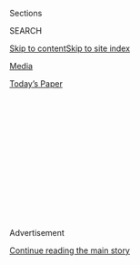<div id="app">

<div>

<div>

<div>

<div class="NYTAppHideMasthead css-1q2w90k e1suatyy0">

<div class="section css-ui9rw0 e1suatyy2">

<div class="css-eph4ug er09x8g0">

<div class="css-6n7j50">

</div>

<span class="css-1dv1kvn">Sections</span>

<div class="css-10488qs">

<span class="css-1dv1kvn">SEARCH</span>

</div>

[Skip to content](#site-content)[Skip to site
index](#site-index)

</div>

<div id="masthead-section-label" class="css-1wr3we4 eaxe0e00">

[Media](https://www.nytimes3xbfgragh.onion/section/business/media)

</div>

<div class="css-10698na e1huz5gh0">

</div>

</div>

<div id="masthead-bar-one" class="section hasLinks css-15hmgas e1csuq9d3">

<div class="css-uqyvli e1csuq9d0">

</div>

<div class="css-1uqjmks e1csuq9d1">

</div>

<div class="css-9e9ivx">

[](https://myaccount.nytimes3xbfgragh.onion/auth/login?response_type=cookie&client_id=vi)

</div>

<div class="css-1bvtpon e1csuq9d2">

[Today’s
Paper](https://www.nytimes3xbfgragh.onion/section/todayspaper)

</div>

</div>

</div>

</div>

<div data-aria-hidden="false">

<div id="site-content" data-role="main">

<div>

<div class="css-1aor85t" style="opacity:0.000000001;z-index:-1;visibility:hidden">

<div class="css-1hqnpie">

<div class="css-epjblv">

<span class="css-17xtcya">[Media](/section/business/media)</span><span class="css-x15j1o">|</span><span class="css-fwqvlz">More
Than 1,000 Companies Boycotted Facebook. Did It
Work?</span>

</div>

<div class="css-k008qs">

<div class="css-1iwv8en">

<span class="css-18z7m18"></span>

<div>

</div>

</div>

<span class="css-1n6z4y">https://nyti.ms/2D9Jyeb</span>

<div class="css-1705lsu">

<div class="css-4xjgmj">

<div class="css-4skfbu" data-role="toolbar" data-aria-label="Social Media Share buttons, Save button, and Comments Panel with current comment count" data-testid="share-tools">

  - 
  - 
  - 
  - 
    
    <div class="css-6n7j50">
    
    </div>

  - 

</div>

</div>

</div>

</div>

</div>

</div>

<div id="NYT_TOP_BANNER_REGION" class="css-13pd83m">

</div>

<div id="top-wrapper" class="css-1sy8kpn">

<div id="top-slug" class="css-l9onyx">

Advertisement

</div>

[Continue reading the main
story](#after-top)

<div class="ad top-wrapper" style="text-align:center;height:100%;display:block;min-height:250px">

<div id="top" class="place-ad" data-position="top" data-size-key="top">

</div>

</div>

<div id="after-top">

</div>

</div>

<div>

<div id="sponsor-wrapper" class="css-1hyfx7x">

<div id="sponsor-slug" class="css-19vbshk">

Supported by

</div>

[Continue reading the main
story](#after-sponsor)

<div id="sponsor" class="ad sponsor-wrapper" style="text-align:center;height:100%;display:block">

</div>

<div id="after-sponsor">

</div>

</div>

<div class="css-186x18t">

</div>

<div class="css-1vkm6nb ehdk2mb0">

# More Than 1,000 Companies Boycotted Facebook. Did It Work?

</div>

Major advertisers on Facebook reduced their spending by millions of
dollars in July, but not enough to significantly damage the platform’s
revenue.

<div id="facebook-july-ads" class="section interactive-content interactive-size-scoop css-174j8de" data-id="100000007267462">

## Estimated spending of Facebook’s top 100 advertisers

<div class="css-17ih8de interactive-body" data-sourceid="100000007267462">

<div id="g-facebook-ads-box" class="ai2html">

<div id="g-facebook-ads-Artboard_1_copy" class="g-artboard" style="width:600px; height:268.376px;" data-aspect-ratio="2.236" data-min-width="600">

<div style="">

</div>

![](data:image/gif;base64,R0lGODlhCgAKAIAAAB8fHwAAACH5BAEAAAAALAAAAAAKAAoAAAIIhI+py+0PYysAOw==)

<div id="g-ai0-1" class="g-Layer_4 g-aiAbs g-aiPointText" style="top:6.4201%;margin-top:-1.2px;right:72.2555%;width:116px;">

July
Boycotters

</div>

<div id="g-ai0-2" class="g-Layer_4 g-aiAbs g-aiPointText" style="top:6.6064%;margin-top:-8.7px;left:34.4717%;width:137px;">

Reduced
Spenders

</div>

<div id="g-ai0-3" class="g-Layer_4 g-aiAbs g-aiPointText" style="top:6.4201%;margin-top:-1.2px;left:65.3192%;width:158px;">

Other Top
Advertisers

</div>

<div id="g-ai0-4" class="g-Layer_4 g-aiAbs g-aiPointText" style="top:16.5537%;margin-top:-14.4px;right:94.182%;width:55px;">

$15

million

</div>

<div id="g-ai0-5" class="g-Layer_4 g-aiAbs g-aiPointText" style="top:39.954%;margin-top:-7.2px;right:94.0916%;width:36px;">

10

</div>

<div id="g-ai0-6" class="g-Layer_4 g-aiAbs g-aiPointText" style="top:63.4286%;margin-top:-7.2px;right:94.11%;width:29px;">

5

</div>

<div id="g-ai0-7" class="g-Layer_4 g-aiAbs g-aiPointText" style="top:86.9031%;margin-top:-7.2px;right:94.1249%;width:29px;">

0

</div>

<div id="g-ai0-8" class="g-Layer_4 g-aiAbs g-aiPointText" style="top:93.7964%;margin-top:-14.7px;left:7.488%;width:41px;">

JAN

</div>

<div id="g-ai0-9" class="g-Layer_4 g-aiAbs g-aiPointText" style="top:93.7964%;margin-top:-14.7px;left:21.1516%;width:43px;">

FEB

</div>

<div id="g-ai0-10" class="g-Layer_4 g-aiAbs g-aiPointText" style="top:93.7964%;margin-top:-14.7px;left:33.9276%;width:46px;">

MAR

</div>

<div id="g-ai0-11" class="g-Layer_4 g-aiAbs g-aiPointText" style="top:93.7964%;margin-top:-14.7px;left:47.5809%;width:43px;">

APR

</div>

<div id="g-ai0-12" class="g-Layer_4 g-aiAbs g-aiPointText" style="top:93.7964%;margin-top:-14.7px;left:60.7957%;width:45px;">

MAY

</div>

<div id="g-ai0-13" class="g-Layer_4 g-aiAbs g-aiPointText" style="top:93.7964%;margin-top:-14.7px;left:74.4403%;width:49px;">

JUNE

</div>

<div id="g-ai0-14" class="g-Layer_4 g-aiAbs g-aiPointText" style="top:93.7964%;margin-top:-14.7px;left:87.6689%;width:47px;">

JULY

</div>

</div>

<div id="g-facebook-ads-Artboard_1_copy_2" class="g-artboard" style="max-width: 335px;max-height: 296px" data-aspect-ratio="1.13" data-min-width="0" data-max-width="599">

<div style="padding: 0 0 88.4696% 0;">

</div>

![](data:image/gif;base64,R0lGODlhCgAKAIAAAB8fHwAAACH5BAEAAAAALAAAAAAKAAoAAAIIhI+py+0PYysAOw==)

<div id="g-ai1-1" class="g-Layer_4 g-aiAbs g-aiPointText" style="top:8.4788%;margin-top:-17.1px;left:72.1674%;width:93px;">

Other
Top

Advertisers

</div>

<div id="g-ai1-2" class="g-Layer_4 g-aiAbs g-aiPointText" style="top:5.8136%;margin-top:-1.2px;left:16.415%;width:116px;">

July
Boycotters

</div>

<div id="g-ai1-3" class="g-Layer_4 g-aiAbs g-aiPointText" style="top:15.7673%;margin-top:-8.7px;left:22.414%;width:137px;">

Reduced
Spenders

</div>

<div id="g-ai1-4" class="g-Layer_4 g-aiAbs g-aiPointText" style="top:44.6421%;margin-top:-13.3px;right:91.0491%;width:52px;">

$10

million

</div>

<div id="g-ai1-5" class="g-Layer_4 g-aiAbs g-aiPointText" style="top:67.0466%;margin-top:-6.7px;right:91.0285%;width:28px;">

5

</div>

<div id="g-ai1-6" class="g-Layer_4 g-aiAbs g-aiPointText" style="top:85.2669%;margin-top:-14.7px;right:91.0325%;width:28px;">

0

</div>

<div id="g-ai1-7" class="g-Layer_4 g-aiAbs g-aiPointText" style="top:94.7144%;margin-top:-14.7px;left:36.0083%;width:44px;">

MAR

</div>

<div id="g-ai1-8" class="g-Layer_4 g-aiAbs g-aiPointText" style="top:94.7144%;margin-top:-14.7px;left:62.0216%;width:43px;">

MAY

</div>

<div id="g-ai1-9" class="g-Layer_4 g-aiAbs g-aiPointText" style="top:94.7144%;margin-top:-14.7px;left:88.0364%;width:45px;">

JULY

</div>

<div id="g-ai1-10" class="g-Layer_4 g-aiAbs g-aiPointText" style="top:94.7144%;margin-top:-14.7px;left:10.4478%;width:40px;">

JAN

</div>

</div>

</div>

</div>

Note: “Reduced spenders” are companies that did not officially announce
boycotts, but decreased their spending in July by at least 90 percent
compared to June.

Source: Pathmatics

By Eleanor Lutz

</div>

<div class="css-18e8msd">

<div class="css-vp77d3 epjyd6m0">

<div class="css-1baulvz">

By [<span class="css-1baulvz" itemprop="name">Tiffany
Hsu</span>](https://www.nytimes3xbfgragh.onion/by/tiffany-hsu) and
<span class="css-1baulvz last-byline" itemprop="name">Eleanor
Lutz</span>

</div>

</div>

  - 
    
    <div class="css-ld3wwf e16638kd2">
    
    Aug. 1,
    2020
    
    </div>

  - 
    
    <div class="css-4xjgmj">
    
    <div class="css-d8bdto" data-role="toolbar" data-aria-label="Social Media Share buttons, Save button, and Comments Panel with current comment count" data-testid="share-tools">
    
      - 
      - 
      - 
      - 
        
        <div class="css-6n7j50">
        
        </div>
    
      - 
    
    </div>
    
    </div>

</div>

</div>

<div class="section meteredContent css-1r7ky0e" name="articleBody" itemprop="articleBody">

<div class="css-1fanzo5 StoryBodyCompanionColumn">

<div class="css-53u6y8">

The advertiser boycott of Facebook took a toll on the social media
giant, but it may have caused more damage to the company’s reputation
than to its bottom line.

The boycott, called \#StopHateForProfit by the civil rights groups that
organized it, urged companies to stop paying for ads on Facebook in July
to protest the platform’s handling of hate speech and misinformation.
More than [1,000 advertisers publicly
joined](https://www.nytimes3xbfgragh.onion/2020/06/26/business/media/Facebook-advertising-boycott.html),
out of a total pool of more than 9 million, while others quietly scaled
back their spending.

The 100 advertisers that spent the most on Facebook in the first half of
the year spent $221.4 million from July 1 through July 29, 12 percent
less than the $251.4 million spent by the top 100 advertisers a year
earlier, according to estimates from the advertising analytics platform
[Pathmatics](https://www.pathmatics.com/product/methodology). Of those
100, nine companies formally announced a pullback in paid advertising,
cutting their spending to $507,500 from $26.2 million.

Many of the companies that stayed away from Facebook said they planned
to return, and many are mom-and-pop enterprises and individuals that
depend on the platform for promotion. Mark Zuckerberg, Facebook’s chief
executive, has emphasized the importance of small business, saying
[during an earnings
call](https://www.nytimes3xbfgragh.onion/live/2020/07/30/business/stock-market-today-coronavirus#facebook-nearly-doubles-its-profit-but-warns-of-fallout-from-ad-boycottshttps://www.nytimes3xbfgragh.onion/2020/07/30/technology/tech-company-earnings-amazon-apple-facebook-google.html)
on Thursday that “some seem to wrongly assume that our business is
dependent on a few large advertisers.”

</div>

</div>

<div class="css-1fanzo5 StoryBodyCompanionColumn">

<div class="css-53u6y8">

Facebook said that the top 100 spenders contributed 16 percent of its
$18.7 billion in revenue in the second quarter, which ended on June 30.
During the first three weeks of July, Facebook said, overall ad revenue
grew 10 percent over last year, a rate the company expects to continue
for the full quarter.

The boycott complicated planning for advertisers. The Kansas-based
digital agency DEG had “a whirlwind of a month” as its small to midsize
clients grappled with whether they could reach enough customers without
Facebook, said Quinn Sheek, its director of media and search. Facebook
and its subsidiary Instagram make up more than a third of digital
spending for DEG clients.

Of the 60 percent of DEG clients that joined the July boycott, four out
of five are planning to return to Facebook in August, with many having
“decided it’s too much for them during a difficult economic time to
remain off,” Ms. Sheek said. Still, the boycott helped amplify
discussion of toxic content on Facebook. The issue was raised in [a
congressional
hearing](https://www.nytimes3xbfgragh.onion/2020/07/29/technology/big-tech-hearing-apple-amazon-facebook-google.html)
this past week and in [repeated
meetings](https://www.nytimes3xbfgragh.onion/2020/06/23/business/media/facebook-ad-boycott.html)
between ad industry representatives and Facebook leaders. In the face of
the pressure, Facebook released the results of [a civil rights
audit](https://www.nytimes3xbfgragh.onion/2020/07/08/technology/facebook-civil-rights-audit.html)
last month and agreed to hire [a civil rights
executive](https://www.nytimes3xbfgragh.onion/2020/07/07/technology/facebook-ad-boycott-civil-rights.html).

“What could really hurt Facebook is the long-term effect of its
perceived reputation and the association with being viewed as a
publisher of ‘hate speech’ and other inappropriate content,” Stephen
Hahn-Griffiths, the executive vice president of the public opinion
analysis company RepTrak, wrote [in a post last
month](https://www.reptrak.com/blog/what-companies-can-learn-from-facebooks-latest-reputation-challenge/).

In addition to the prevalence of hate speech on the platform, its
critics have also focused on the company’s treatment of [user
privacy](https://www.nytimes3xbfgragh.onion/2018/12/18/technology/facebook-privacy.html)
and foreign [election
interference](https://www.nytimes3xbfgragh.onion/2017/11/01/us/politics/russia-2016-election-facebook.html).

</div>

</div>

<div class="css-1fanzo5 StoryBodyCompanionColumn">

<div class="css-53u6y8">

“You could argue that Facebook has a bloodied nose and two reputational
black eyes,” Mr. Hahn-Griffiths wrote.

Sheryl Sandberg, Facebook’s chief operating officer, said during the
company’s earnings call that, like the boycott’s organizers, “we don’t
want hate on our platforms, and we stand firmly against it.”

The ad industry was [already in
upheaval](https://www.nytimes3xbfgragh.onion/2020/07/28/business/media/coronavirus-pandemic-advertising-industry.html)
when the boycott began, as businesses closed, layoffs swept through the
economy and homebound consumers slowed their shopping. Before they
reduced spending on Facebook in July, advertisers like Microsoft,
Starbucks, Unilever and Target took a temporary break from the platform
in June, as many companies were reacting to pandemic-related marketing
budget cuts and widespread protests over racism and police brutality.
Disney’s spending on Facebook has mostly trended downward since late
March, according to Pathmatics.

Last month, large advertisers like Procter & Gamble, Samsung, Walmart
and Geico sharply curtailed paid advertising on Facebook without joining
the official boycott, according to Pathmatics. Others, like Hershey and
Hulu, beefed up their spending on alternate platforms like Twitter and
YouTube.

</div>

</div>

<div id="facebook-unannounced-ads" class="section interactive-content interactive-size-scoop css-174j8de" data-id="100000007268141">

## Companies that did not announce Facebook boycotts

<div class="css-17ih8de interactive-body" data-sourceid="100000007268141">

<div id="g-unannounced-box" class="ai2html">

<div id="g-unannounced-Artboard_1_copy" class="g-artboard" style="max-width: 335px;max-height: 373px" data-aspect-ratio="0.898" data-min-width="0" data-max-width="599">

<div style="padding: 0 0 111.4148% 0;">

</div>

![](data:image/gif;base64,R0lGODlhCgAKAIAAAB8fHwAAACH5BAEAAAAALAAAAAAKAAoAAAIIhI+py+0PYysAOw==)

<div id="g-ai0-1" class="g-Layer_1 g-aiAbs g-aiPointText" style="top:4.4826%;margin-top:-8.7px;left:23.32%;margin-left:-67.5px;width:135px;">

Procter &
Gamble

</div>

<div id="g-ai0-2" class="g-Layer_1 g-aiAbs g-aiPointText" style="top:4.7506%;margin-top:-8.7px;left:78.0288%;margin-left:-40.5px;width:81px;">

Samsung

</div>

<div id="g-ai0-3" class="g-Layer_1 g-aiAbs g-aiPointText" style="top:10.5101%;margin-top:-7.2px;left:0.0003%;width:86px;">

$1,500,000

</div>

<div id="g-ai0-4" class="g-Layer_1 g-aiAbs g-aiPointText" style="top:10.5101%;margin-top:-7.2px;left:54.7015%;width:75px;">

$470,000

</div>

<div id="g-ai0-5" class="g-Layer_1 g-aiAbs g-aiPointText" style="top:44.8045%;margin-top:-7.2px;left:1.0629%;width:46px;">

MAY

</div>

<div id="g-ai0-6" class="g-Layer_1 g-aiAbs g-aiPointText" style="top:44.8045%;margin-top:-7.2px;left:16.1066%;width:50px;">

JUNE

</div>

<div id="g-ai0-7" class="g-Layer_1 g-aiAbs g-aiPointText" style="top:44.8045%;margin-top:-7.2px;left:30.885%;width:48px;">

JULY

</div>

<div id="g-ai0-8" class="g-Layer_1 g-aiAbs g-aiPointText" style="top:44.8045%;margin-top:-7.2px;left:55.7638%;width:46px;">

MAY

</div>

<div id="g-ai0-9" class="g-Layer_1 g-aiAbs g-aiPointText" style="top:44.8045%;margin-top:-7.2px;left:70.8078%;width:50px;">

JUNE

</div>

<div id="g-ai0-10" class="g-Layer_1 g-aiAbs g-aiPointText" style="top:44.8045%;margin-top:-7.2px;left:85.6125%;width:48px;">

JULY

</div>

<div id="g-ai0-11" class="g-Layer_1 g-aiAbs g-aiPointText" style="top:55.6562%;margin-top:-8.7px;left:78.1017%;margin-left:-29px;width:58px;">

Geico

</div>

<div id="g-ai0-12" class="g-Layer_1 g-aiAbs g-aiPointText" style="top:55.6562%;margin-top:-8.7px;left:23.3996%;margin-left:-38.5px;width:77px;">

Walmart

</div>

<div id="g-ai0-13" class="g-Layer_1 g-aiAbs g-aiPointText" style="top:61.4157%;margin-top:-7.2px;left:0%;width:75px;">

$220,000

</div>

<div id="g-ai0-14" class="g-Layer_1 g-aiAbs g-aiPointText" style="top:61.4157%;margin-top:-7.2px;left:54.7251%;width:75px;">

$190,000

</div>

<div id="g-ai0-15" class="g-Layer_1 g-aiAbs g-aiPointText" style="top:95.7101%;margin-top:-7.2px;left:1.0629%;width:46px;">

MAY

</div>

<div id="g-ai0-16" class="g-Layer_1 g-aiAbs g-aiPointText" style="top:95.7101%;margin-top:-7.2px;left:16.1066%;width:50px;">

JUNE

</div>

<div id="g-ai0-17" class="g-Layer_1 g-aiAbs g-aiPointText" style="top:95.7101%;margin-top:-7.2px;left:30.885%;width:48px;">

JULY

</div>

<div id="g-ai0-18" class="g-Layer_1 g-aiAbs g-aiPointText" style="top:95.7101%;margin-top:-7.2px;left:55.788%;width:46px;">

MAY

</div>

<div id="g-ai0-19" class="g-Layer_1 g-aiAbs g-aiPointText" style="top:95.7101%;margin-top:-7.2px;left:70.8314%;width:50px;">

JUNE

</div>

<div id="g-ai0-20" class="g-Layer_1 g-aiAbs g-aiPointText" style="top:95.7101%;margin-top:-7.2px;left:85.5877%;width:48px;">

JULY

</div>

</div>

<div id="g-unannounced-Artboard_1_copy_2" class="g-artboard" style="width:600px; height:183.308620833457px;" data-aspect-ratio="3.273" data-min-width="600">

<div style="">

</div>

![](data:image/gif;base64,R0lGODlhCgAKAIAAAB8fHwAAACH5BAEAAAAALAAAAAAKAAoAAAIIhI+py+0PYysAOw==)

<div id="g-ai1-1" class="g-Layer_1 g-aiAbs g-aiPointText" style="top:9.6727%;margin-top:-8.7px;left:37.1429%;margin-left:-40.5px;width:81px;">

Samsung

</div>

<div id="g-ai1-2" class="g-Layer_1 g-aiAbs g-aiPointText" style="top:9.6727%;margin-top:-8.7px;left:11.3188%;margin-left:-67.5px;width:135px;">

Procter &
Gamble

</div>

<div id="g-ai1-3" class="g-Layer_1 g-aiAbs g-aiPointText" style="top:9.6727%;margin-top:-8.7px;left:63.0299%;margin-left:-38.5px;width:77px;">

Walmart

</div>

<div id="g-ai1-4" class="g-Layer_1 g-aiAbs g-aiPointText" style="top:9.6727%;margin-top:-8.7px;left:88.8644%;margin-left:-29px;width:58px;">

Geico

</div>

<div id="g-ai1-5" class="g-Layer_1 g-aiAbs g-aiPointText" style="top:21.3999%;margin-top:-7.2px;left:25.8335%;width:75px;">

$470,000

</div>

<div id="g-ai1-6" class="g-Layer_1 g-aiAbs g-aiPointText" style="top:21.3999%;margin-top:-7.2px;left:0.0002%;width:86px;">

$1,500,000

</div>

<div id="g-ai1-7" class="g-Layer_1 g-aiAbs g-aiPointText" style="top:21.3999%;margin-top:-7.2px;left:51.6667%;width:75px;">

$220,000

</div>

<div id="g-ai1-8" class="g-Layer_1 g-aiAbs g-aiPointText" style="top:21.3999%;margin-top:-7.2px;left:77.5002%;width:75px;">

$190,000

</div>

<div id="g-ai1-9" class="g-Layer_1 g-aiAbs g-aiPointText" style="top:91.2276%;margin-top:-7.2px;left:92.3317%;width:48px;">

JULY

</div>

<div id="g-ai1-10" class="g-Layer_1 g-aiAbs g-aiPointText" style="top:91.2276%;margin-top:-7.2px;left:33.5264%;width:50px;">

JUNE

</div>

<div id="g-ai1-11" class="g-Layer_1 g-aiAbs g-aiPointText" style="top:91.2276%;margin-top:-7.2px;left:7.6929%;width:50px;">

JUNE

</div>

<div id="g-ai1-12" class="g-Layer_1 g-aiAbs g-aiPointText" style="top:91.2276%;margin-top:-7.2px;left:59.3594%;width:50px;">

JUNE

</div>

<div id="g-ai1-13" class="g-Layer_1 g-aiAbs g-aiPointText" style="top:91.2276%;margin-top:-7.2px;left:85.1929%;width:50px;">

JUNE

</div>

<div id="g-ai1-14" class="g-Layer_1 g-aiAbs g-aiPointText" style="top:91.2276%;margin-top:-7.2px;left:40.6789%;width:48px;">

JULY

</div>

<div id="g-ai1-15" class="g-Layer_1 g-aiAbs g-aiPointText" style="top:91.2276%;margin-top:-7.2px;left:26.3333%;width:46px;">

MAY

</div>

<div id="g-ai1-16" class="g-Layer_1 g-aiAbs g-aiPointText" style="top:91.2276%;margin-top:-7.2px;left:0.5%;width:46px;">

MAY

</div>

<div id="g-ai1-17" class="g-Layer_1 g-aiAbs g-aiPointText" style="top:91.2276%;margin-top:-7.2px;left:14.8441%;width:48px;">

JULY

</div>

<div id="g-ai1-18" class="g-Layer_1 g-aiAbs g-aiPointText" style="top:91.2276%;margin-top:-7.2px;left:52.1667%;width:46px;">

MAY

</div>

<div id="g-ai1-19" class="g-Layer_1 g-aiAbs g-aiPointText" style="top:91.2276%;margin-top:-7.2px;left:66.5107%;width:48px;">

JULY

</div>

<div id="g-ai1-20" class="g-Layer_1 g-aiAbs g-aiPointText" style="top:91.2276%;margin-top:-7.2px;left:78.0002%;width:46px;">

MAY

</div>

</div>

</div>

</div>

Note: Spending amounts are estimates. Not all organizations that reduced
spending are shown.

Source: Pathmatics

By Eleanor Lutz

</div>

<div class="css-1fanzo5 StoryBodyCompanionColumn">

<div class="css-53u6y8">

Companies like Beam Suntory and
[Coca-Cola](https://www.coca-colacompany.com/media-center/updated-statement-on-social-media-platform-pause)
have vowed to continue pressuring Facebook, especially as the
presidential race heats up. On Thursday, the ice cream company Ben &
Jerry’s said it planned to keep withholding spending on product
promotions through the end of the year “to send a message.”

The advertiser boycott “was a warning shot, an opening salvo,” said
Jonathan Greenblatt, the chief executive of the civil rights group the
Anti-Defamation League, which helped set up the ad boycott. Organizers
and other groups now plan to expand the boycott into Europe, to [include
Facebook users](https://actions.sumofus.org/a/facebook-adblock-landing),
and to address other concerns, like the presence of [child sexual
abuse](https://www.keepkidssafeonline.org/stop-hate-for-profit-facebook-pr)
on the platform.

</div>

</div>

<div class="css-1fanzo5 StoryBodyCompanionColumn">

<div class="css-53u6y8">

Half of the companies that work with the agency Allen & Gerritsen in
Boston and Philadelphia participated in the boycott, said Derek Welch,
its vice president of media. Many felt it was important to “do something
that is meaningful and tangible in a sea of brands putting out very
well-meaning statements,” he said.

Mr. Welch said the agency’s clients typically spend $150,000 to $200,000
a month total on Facebook. Several plan to continue boycotting.

“The big companies that have signed on have been great for visibility
and getting the word out,” he said. “But this is really all about these
small businesses in aggregate who are spending $30,000 here or $50,000
there, whose decisions wouldn’t normally make too much of a difference.”

</div>

</div>

</div>

<div>

</div>

<div>

</div>

<div>

</div>

<div>

<div id="bottom-wrapper" class="css-1ede5it">

<div id="bottom-slug" class="css-l9onyx">

Advertisement

</div>

[Continue reading the main
story](#after-bottom)

<div id="bottom" class="ad bottom-wrapper" style="text-align:center;height:100%;display:block;min-height:90px">

</div>

<div id="after-bottom">

</div>

</div>

</div>

</div>

</div>

## Site Index

<div>

</div>

## Site Information Navigation

  - [© <span>2020</span> <span>The New York Times
    Company</span>](https://help.nytimes3xbfgragh.onion/hc/en-us/articles/115014792127-Copyright-notice)

<!-- end list -->

  - [NYTCo](https://www.nytco.com/)
  - [Contact
    Us](https://help.nytimes3xbfgragh.onion/hc/en-us/articles/115015385887-Contact-Us)
  - [Work with us](https://www.nytco.com/careers/)
  - [Advertise](https://nytmediakit.com/)
  - [T Brand Studio](http://www.tbrandstudio.com/)
  - [Your Ad
    Choices](https://www.nytimes3xbfgragh.onion/privacy/cookie-policy#how-do-i-manage-trackers)
  - [Privacy](https://www.nytimes3xbfgragh.onion/privacy)
  - [Terms of
    Service](https://help.nytimes3xbfgragh.onion/hc/en-us/articles/115014893428-Terms-of-service)
  - [Terms of
    Sale](https://help.nytimes3xbfgragh.onion/hc/en-us/articles/115014893968-Terms-of-sale)
  - [Site
    Map](https://spiderbites.nytimes3xbfgragh.onion)
  - [Help](https://help.nytimes3xbfgragh.onion/hc/en-us)
  - [Subscriptions](https://www.nytimes3xbfgragh.onion/subscription?campaignId=37WXW)

</div>

</div>

</div>

</div>
